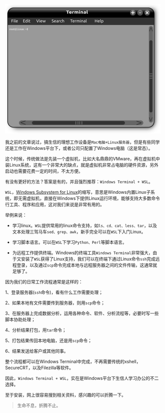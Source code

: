 ![](img/7.terminal.png)

我之前的文章说过，搞生信的理想工作设备是`Mac电脑+Linux服务器`，但是有些同学还是工作在Windows平台下，或者公司只配置了Windows电脑（这是常态）。



这个时候，传统做法是先装一个虚拟机，比如大名鼎鼎的VMware，再在虚拟机中装Linux系统，这有一个非常大的缺点，就是虚拟机非常占电脑的硬件资源，另外启动也需要花费一定的时间，不太方便。



有没有更好的方法？答案是有的，并且强烈推荐：`Windows Terminal + WSL`。



`WSL`，[Windows Subsystem for Linux](https://docs.microsoft.com/zh-cn/windows/wsl/about)的缩写，意思是Windows内置Linux子系统，即无需虚拟机，直接在Windows下提供Linux运行环境，能够支持大多数命令行工具、程序和应用，这对我们来说是非常有用的。



举例来说：

- 学习linux。`WSL`提供常用的linux命令支持，如`ls、cd、cat、less、tar`，以及文本处理三驾马车`sed、grep、awk`，新手完全可以在`WSL`下入门Linux。

- 学习脚本语言。可以在`WSL`下学习`Python、Perl`等脚本语言。

- 为远程工作提供终端。Windows的终端工具`Windows Terminal`非常强大，由于又安装了`WSL`获得了Linux支持，我们可以在终端下通过Linux命令`ssh`完成远程登录，以及通过`scp`命令完成本地与远程服务器之间的文件传输，这通常就足够了。

  

因为我们的日常工作流程通常是这样的：

1、登录服务器(`ssh`命令)，看有什么工作需要处理；

2、如果本地有文件需要传到服务器，则用`scp`命令；

3、在服务器上完成数据分析，运用各种命令、软件、分析流程等，必要时写一些脚本协助处理；

4、分析结果打包，用`tar`命令；

5、打包结果传回本地电脑，还是用`scp`命令；

6、结果发送给客户或其他同事。

整个流程都可以在Windows Terminal中完成，不再需要传统的xshell，SecureCRT，以及Filezilla等软件。



因此，`Windows Terminal + WSL`，实在是Windows平台下生信人学习办公的不二选择。



至于安装，网上很容易搜到相关资料，感兴趣的可以折腾一下。



> 生命不息，折腾不止。



